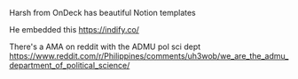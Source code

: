 Harsh from OnDeck has beautiful Notion templates

He embedded this 
https://indify.co/


There's a AMA on reddit with the ADMU pol sci dept
https://www.reddit.com/r/Philippines/comments/uh3wob/we_are_the_admu_department_of_political_science/